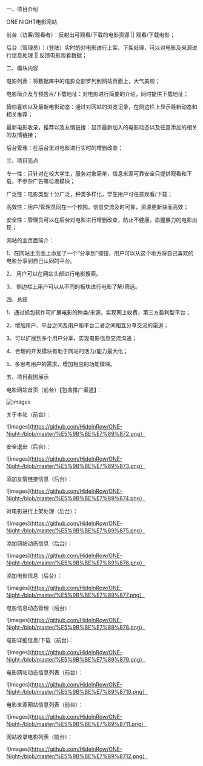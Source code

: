一、项目介绍

ONE NIGHT电影网站

前台（访客/观看者）：反射出可观看/下载的电影资源  ||  观看/下载电影；

后台（管理员）：（登陆）实时的对电影进行上架、下架处理，可以对电影及来源进行信息处理 || 反馈电影观看数据；

二、模块内容

电影列表：将数据库中的电影全部罗列到网站页面上，大气美观；

电影简介及与预告片/下载地址：对电影进行简要的介绍，同时提供下载地址；

猜你喜欢以及最新电影动态：通过对网站的浏览记录，在侧边栏上显示最新动态和相关推荐；

最新电影收录，推荐以及友情链接：显示最新加入的电影动态以及任意添加的相关的友情链接；

后台管理：在后台里对电影进行实时的增删改查；

三、项目亮点

专一性：只针对在校大学生，服务对象简单，信息来源可靠安全只提供观看和下载，不参杂广告等垃圾模块；

广泛性：电影类型十分广泛，种类多样化，学生用户可任意观看/下载；

高效性：用户/管理员同在一个校园，信息交流及时可靠，资源更新快而高效；

安全性：管理员可以在后台对电影进行增删改查，防止不健康，血腥暴力的电影出现；

网站的主页面简介：

   1、在网站主页面上添加了一个“分享到”按钮，用户可以从这个地方将自己喜欢的电影分享到自己认同的平台。
   
   2、 用户可以在网站头部进行电影搜索。
   
   3、 侧边栏上用户可以从不同的板块进行电影了解/筛选。    

四、总结

1、通过抓包软件可扩展电影的种类/来源，实现网上收费，第三方盈利型平台；

2、增加用户、平台之间及用户和平台二者之间相互分享交流的渠道；

3、可以扩展到多个用户分享，实现电影信息交流沟通；

4、合理的开发模块有助于网站的活力/能力最大化；

5、多思考用户的需求，增加相应的功能模块。

五、项目截图展示

电影网站首页（前台）【包含推广渠道】：

![images](https://github.com/HideInRow/ONE-Night-/blob/master/%E5%9B%BE%E7%89%871.png)

关于本站（前台）：

![images](https://github.com/HideInRow/ONE-Night-/blob/master/%E5%9B%BE%E7%89%872.png）

安全退出（后台）：

![images](https://github.com/HideInRow/ONE-Night-/blob/master/%E5%9B%BE%E7%89%873.png）

添加友情链接信息（后台）：

![images](https://github.com/HideInRow/ONE-Night-/blob/master/%E5%9B%BE%E7%89%874.png）

对电影进行上架处理（后台）：

![images](https://github.com/HideInRow/ONE-Night-/blob/master/%E5%9B%BE%E7%89%875.png）

添加网站动态信息（后台）：

![images](https://github.com/HideInRow/ONE-Night-/blob/master/%E5%9B%BE%E7%89%876.png）

添加电影信息（后台）：

![images](https://github.com/HideInRow/ONE-Night-/blob/master/%E5%9B%BE%E7%89%877.png）

电影信息动态管理（后台）：

![images](https://github.com/HideInRow/ONE-Night-/blob/master/%E5%9B%BE%E7%89%878.png）

电影详细信息/下载（前台）：

![images](https://github.com/HideInRow/ONE-Night-/blob/master/%E5%9B%BE%E7%89%879.png）

电影网站动态信息列表（前台）：

![images](https://github.com/HideInRow/ONE-Night-/blob/master/%E5%9B%BE%E7%89%8710.png）

电影来源网站信息列表（前台）：

![images](https://github.com/HideInRow/ONE-Night-/blob/master/%E5%9B%BE%E7%89%8711.png）

网站收录电影列表（前台）：

![images](https://github.com/HideInRow/ONE-Night-/blob/master/%E5%9B%BE%E7%89%8712.png）
